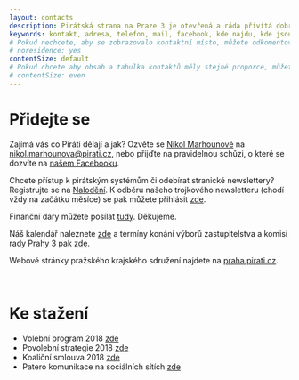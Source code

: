 ```yaml
---
layout: contacts
description: Pirátská strana na Praze 3 je otevřená a ráda přivítá dobrovolníky a odpoví na dotazy kritiků.
keywords: kontakt, adresa, telefon, mail, facebook, kde najdu, kde jsou
# Pokud nechcete, aby se zobrazovalo kontaktní místo, můžete odkomentovat následující řádek:
# noresidence: yes
contentSize: default
# Pokud chcete aby obsah a tabulka kontaktů měly stejné proporce, můžete použít:
# contentSize: even
---
```



<div class="o-section-header o-section-header--indented">
  <h1 class="t-h2-alt">Přidejte se</h1>
</div>


Zajímá vás co Piráti dělají a jak? Ozvěte se [Nikol Marhounové](/lide/nikol-marhounova) na nikol.marhounova@pirati.cz, nebo přijďte
na pravidelnou schůzi, o které se dozvíte na [našem Facebooku](https://www.facebook.com/PiratiPraha3/).

Chcete přístup k pirátským systémům či odebírat stranické newslettery? Registrujte se na [Nalodění](https://nalodeni.pirati.cz/). K odběru našeho trojkového newsletteru (chodí vždy na začátku měsíce) se pak můžete přihlásit [zde](https://docs.google.com/forms/d/e/1FAIpQLScBy066WqJMRrN-7Qom8PrPAQm3JgVoIrnW2luAEznc3E1pcg/viewform).

Finanční dary můžete posílat [tudy](https://dary.pirati.cz/podpor-kraj/praha/adresne-dary-pro-ks-praha/?p=110103). Děkujeme.

Náš kalendář naleznete [zde](https://calendar.google.com/calendar/u/0/embed?src=o2k9q2b4p679fp4u3p146u2r5s@group.calendar.google.com&ctz=Europe/Prague) a termíny konání výborů zastupitelstva a komisí rady Prahy 3 pak [zde](https://www.praha3.cz/samosprava/vybory-a-komise/terminy-zasedani?year=2021).

Webové stránky pražského krajského sdružení najdete na [praha.pirati.cz](https://praha.pirati.cz/).

<br/>

<div class="o-section-header o-section-header--indented">
  <h1 class="t-h2-alt">Ke stažení</h1>
</div>

- Volební program 2018 [zde](https://github.com/pirati-web/praha3.pirati.cz/blob/master/Dokumenty/Program2018.pdf)
- Povolební strategie 2018 [zde](https://github.com/pirati-web/praha3.pirati.cz/blob/master/Dokumenty/Strategie2018.pdf)
- Koaliční smlouva 2018 [zde](https://www.praha3.cz/samosprava/zastupitelstvo/koalicni-dohoda-pro-obdobi-20182022)
- Patero komunikace na sociálních sítích [zde](https://praha3.pirati.cz/aktuality/Patero-komunikace.html)

